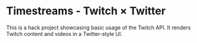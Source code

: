 # Timestreams - Twitch × Twitter

This is a hack project showcasing basic usage of the Twitch API. It renders Twitch content and videos in a Twitter-style UI.

